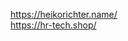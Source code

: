 https://heikorichter.name/<br>
https://hr-tech.shop/

<!---
hr1232/hr1232 is a ✨ special ✨ repository because its `README.md` (this file) appears on your GitHub profile.
You can click the Preview link to take a look at your changes.
--->
